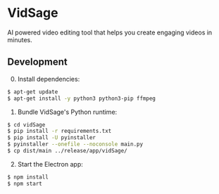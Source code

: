 # VidSage

AI powered video editing tool that helps you create engaging videos in minutes.

## Development

0. Install dependencies:
```bash
$ apt-get update
$ apt-get install -y python3 python3-pip ffmpeg
```

1. Bundle VidSage's Python runtime:
```bash
$ cd vidSage
$ pip install -r requirements.txt
$ pip install -U pyinstaller
$ pyinstaller --onefile --noconsole main.py
$ cp dist/main ../release/app/vidSage/
```

2. Start the Electron app:
```bash
$ npm install
$ npm start
```
